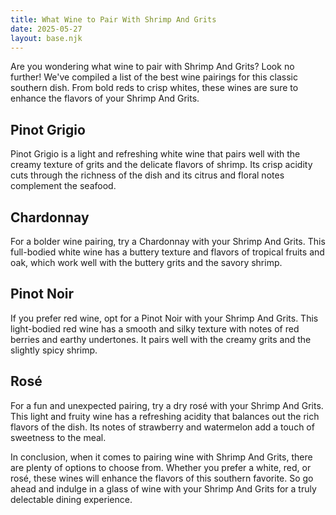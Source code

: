 ```yaml
---
title: What Wine to Pair With Shrimp And Grits
date: 2025-05-27
layout: base.njk
---
```


Are you wondering what wine to pair with Shrimp And Grits? Look no further! We've compiled a list of the best wine pairings for this classic southern dish. From bold reds to crisp whites, these wines are sure to enhance the flavors of your Shrimp And Grits.

## Pinot Grigio

Pinot Grigio is a light and refreshing white wine that pairs well with the creamy texture of grits and the delicate flavors of shrimp. Its crisp acidity cuts through the richness of the dish and its citrus and floral notes complement the seafood.

## Chardonnay

For a bolder wine pairing, try a Chardonnay with your Shrimp And Grits. This full-bodied white wine has a buttery texture and flavors of tropical fruits and oak, which work well with the buttery grits and the savory shrimp.

## Pinot Noir

If you prefer red wine, opt for a Pinot Noir with your Shrimp And Grits. This light-bodied red wine has a smooth and silky texture with notes of red berries and earthy undertones. It pairs well with the creamy grits and the slightly spicy shrimp.

## Rosé

For a fun and unexpected pairing, try a dry rosé with your Shrimp And Grits. This light and fruity wine has a refreshing acidity that balances out the rich flavors of the dish. Its notes of strawberry and watermelon add a touch of sweetness to the meal.

In conclusion, when it comes to pairing wine with Shrimp And Grits, there are plenty of options to choose from. Whether you prefer a white, red, or rosé, these wines will enhance the flavors of this southern favorite. So go ahead and indulge in a glass of wine with your Shrimp And Grits for a truly delectable dining experience.